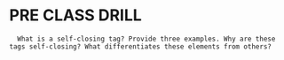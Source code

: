 # PRE CLASS DRILL

```
  What is a self-closing tag? Provide three examples. Why are these tags self-closing? What differentiates these elements from others?

```
